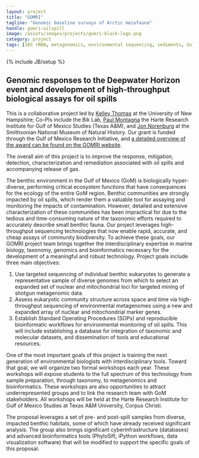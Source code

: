```yaml
---
layout: project
title: "GOMRI"
tagline: "Genomic baseline surveys of Arctic meiofauna"
handle: gomri-oilspill
image: /assets/images/projects/gomri-black-logo.png
category: project
tags: [18S rRNA, metagenomics, environmental sequencing, sediments, Gulf of Mexico, oil spill]
---
```

{% include JB/setup %}

## Genomic responses to the Deepwater Horizon event and development of high-throughput biological assays for oil spills

This is a collaborative project led by [Kelley Thomas] at the University of New Hampshire; Co-PIs include the Bik Lab, [Paul Montagna] the Harte Research Institute for Gulf of Mexico Studies (Texas A&M), and [Jon Norenburg] at the Smithsonian National Museum of Natural History. Our grant is funded through the Gulf of Mexico Research Initiative, and [a detailed overview of the award can be found on the GOMRI website]. 

The overall aim of this project is to improve the response, mitigation, detection, characterization and remediation associated with oil spills and accompanying release of gas.

The benthic environment in the Gulf of Mexico (GoM) is biologically hyper-diverse, performing critical ecosystem functions that have consequences for the ecology of the entire GoM region. Benthic communities are strongly impacted by oil spills, which render them a valuable tool for assaying and monitoring the impacts of contamination. However, detailed and extensive characterization of these communities has been impractical for due to the tedious and time-consuming nature of the taxonomic efforts required to accurately describe small benthic fauna. Our project leverages high-throughput sequencing technologies that now enable rapid, accurate, and cheap assays of community biodiversity. To achieve these goals, our GOMRI project team brings together the interdisciplinary expertise in marine biology, taxonomy, genomics and bioinformatics necessary for the development of a meaningful and robust technology. Project goals include three main objectives:

1. Use targeted sequencing of individual benthic eukaryotes to generate a representative sample of diverse genomes from which to select an expanded set of nuclear and mitochondrial loci for targeted mining of shotgun metagenomic data.
1. Assess eukaryotic community structure across space and time via high-throughput sequencing of environmental metagenomes using a new and expanded array of nuclear and mitochondrial marker genes.
1. Establish Standard Operating Procedures (SOPs) and reproducible bioinformatic workflows for environmental monitoring of oil spills. This will include establishing a database for integration of taxonomic and molecular datasets, and dissemination of tools and educational resources.

One of the most important goals of this project is training the next generation of environmental biologists with interdisciplinary tools. Toward that goal, we will organize two formal workshops each year. These workshops will expose students to the full spectrum of this technology from sample preparation, through taxonomy, to metagenomics and bioinformatics. These workshops are also opportunities to attract underrepresented groups and to link the research team with GoM stakeholders. All workshops will be held at the Harte Research Institute for Gulf of Mexico Studies at Texas A&M University, Corpus Christi.

The proposal leverages a set of pre- and post-spill samples from diverse, impacted benthic habitats, some of which have already received significant analysis. The group also brings significant cyberinfrastructure (databases) and advanced bioinformatics tools (PhyloSift, iPython workflows, data visualization software) that will be modified to support the specific goals of this proposal.

[Kelley Thomas]: https://colsa.unh.edu/faculty/thomas
[Paul Montagna]: http://www.harteresearchinstitute.org/dr-paul-montagna
[Jon Norenburg]: http://invertebrates.si.edu/staff/norenburg.cfm
[a detailed overview of the award can be found on the GOMRI website]: http://research.gulfresearchinitiative.org/research-awards/projects/?pid=272
